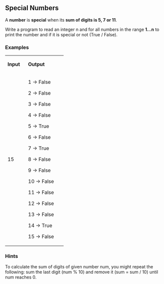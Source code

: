 <h2>Special Numbers</h2>
<p>A <strong>number</strong> is <strong>special</strong> when its <strong>sum of digits is 5, 7 or 11</strong>.</p>
<p>Write a program to read an integer n and for all numbers in the range <strong>1&hellip;n</strong> to print the number and if it is special or not (True / False).</p>
<h3>Examples</h3>
<table width="159">
<tbody>
<tr>
<td width="51">
<p><strong>Input</strong></p>
</td>
<td width="108">
<p><strong>Output</strong></p>
</td>
</tr>
<tr>
<td width="51">
<p>15</p>
</td>
<td width="108">
<p>1 -&gt; False</p>
<p>2 -&gt; False</p>
<p>3 -&gt; False</p>
<p>4 -&gt; False</p>
<p>5 -&gt; True</p>
<p>6 -&gt; False</p>
<p>7 -&gt; True</p>
<p>8 -&gt; False</p>
<p>9 -&gt; False</p>
<p>10 -&gt; False</p>
<p>11 -&gt; False</p>
<p>12 -&gt; False</p>
<p>13 -&gt; False</p>
<p>14 -&gt; True</p>
<p>15 -&gt; False</p>
</td>
</tr>
</tbody>
</table>
<h3>Hints</h3>
<p>To calculate the sum of digits of given number num, you might repeat the following: sum the last digit (num % 10) and remove it (sum = sum / 10) until num reaches 0.</p>